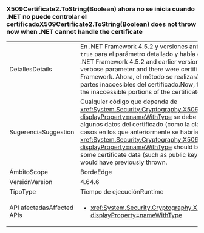 ### <a name="x509certificate2tostringboolean-does-not-throw-now-when-net-cannot-handle-the-certificate"></a><span data-ttu-id="90613-101">X509Certificate2.ToString(Boolean) ahora no se inicia cuando .NET no puede controlar el certificado</span><span class="sxs-lookup"><span data-stu-id="90613-101">X509Certificate2.ToString(Boolean) does not throw now when .NET cannot handle the certificate</span></span>

|   |   |
|---|---|
|<span data-ttu-id="90613-102">Detalles</span><span class="sxs-lookup"><span data-stu-id="90613-102">Details</span></span>|<span data-ttu-id="90613-103">En .NET Framework 4.5.2 y versiones anteriores, este método iniciaba una excepción si se pasaba <code>true</code> para el parámetro detallado y había certificados instalados no admitidos por .NET Framework.</span><span class="sxs-lookup"><span data-stu-id="90613-103">In .NET Framework 4.5.2 and earlier versions, this method would throw if <code>true</code> was passed for the verbose parameter and there were certificates installed that weren't supported by the .NET Framework.</span></span> <span data-ttu-id="90613-104">Ahora, el método se realizará correctamente y devolverá una cadena válida que omite las partes inaccesibles del certificado.</span><span class="sxs-lookup"><span data-stu-id="90613-104">Now, the method will succeed and return a valid string that omits the inaccessible portions of the certificate.</span></span>|
|<span data-ttu-id="90613-105">Sugerencia</span><span class="sxs-lookup"><span data-stu-id="90613-105">Suggestion</span></span>|<span data-ttu-id="90613-106">Cualquier código que dependa de <xref:System.Security.Cryptography.X509Certificates.X509Certificate2.ToString(System.Boolean)?displayProperty=nameWithType> se debe actualizar para esperar que la cadena devuelta pueda excluir algunos datos del certificado (como la clave pública, la clave privada y las extensiones) en algunos casos en los que anteriormente se habría iniciado la API.</span><span class="sxs-lookup"><span data-stu-id="90613-106">Any code depending on <xref:System.Security.Cryptography.X509Certificates.X509Certificate2.ToString(System.Boolean)?displayProperty=nameWithType> should be updated to expect that the returned string may exclude some certificate data (such as public key, private key, and extensions) in some cases in which the API would have previously thrown.</span></span>|
|<span data-ttu-id="90613-107">Ámbito</span><span class="sxs-lookup"><span data-stu-id="90613-107">Scope</span></span>|<span data-ttu-id="90613-108">Borde</span><span class="sxs-lookup"><span data-stu-id="90613-108">Edge</span></span>|
|<span data-ttu-id="90613-109">Versión</span><span class="sxs-lookup"><span data-stu-id="90613-109">Version</span></span>|<span data-ttu-id="90613-110">4.6</span><span class="sxs-lookup"><span data-stu-id="90613-110">4.6</span></span>|
|<span data-ttu-id="90613-111">Tipo</span><span class="sxs-lookup"><span data-stu-id="90613-111">Type</span></span>|<span data-ttu-id="90613-112">Tiempo de ejecución</span><span class="sxs-lookup"><span data-stu-id="90613-112">Runtime</span></span>|
|<span data-ttu-id="90613-113">API afectadas</span><span class="sxs-lookup"><span data-stu-id="90613-113">Affected APIs</span></span>|<ul><li><xref:System.Security.Cryptography.X509Certificates.X509Certificate2.ToString(System.Boolean)?displayProperty=nameWithType></li></ul>|

